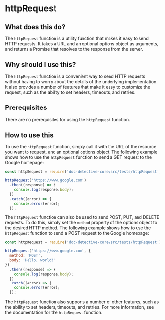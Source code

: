 
  
   # **httpRequest**

## What does this do?

The `httpRequest` function is a utility function that makes it easy to send HTTP requests. It takes a URL and an optional options object as arguments, and returns a Promise that resolves to the response from the server.

## Why should I use this?

The `httpRequest` function is a convenient way to send HTTP requests without having to worry about the details of the underlying implementation. It also provides a number of features that make it easy to customize the request, such as the ability to set headers, timeouts, and retries.

## Prerequisites

There are no prerequisites for using the `httpRequest` function.

## How to use this

To use the `httpRequest` function, simply call it with the URL of the resource you want to request, and an optional options object. The following example shows how to use the `httpRequest` function to send a GET request to the Google homepage:

```javascript
const httpRequest = require('doc-detective-core/src/tests/httpRequest');

httpRequest('https://www.google.com')
  .then((response) => {
    console.log(response.body);
  })
  .catch((error) => {
    console.error(error);
  });
```

The `httpRequest` function can also be used to send POST, PUT, and DELETE requests. To do this, simply set the `method` property of the options object to the desired HTTP method. The following example shows how to use the `httpRequest` function to send a POST request to the Google homepage:

```javascript
const httpRequest = require('doc-detective-core/src/tests/httpRequest');

httpRequest('https://www.google.com', {
  method: 'POST',
  body: 'Hello, world!'
})
  .then((response) => {
    console.log(response.body);
  })
  .catch((error) => {
    console.error(error);
  });
```

The `httpRequest` function also supports a number of other features, such as the ability to set headers, timeouts, and retries. For more information, see the documentation for the `httpRequest` function.
  
  